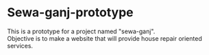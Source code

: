 # Sewa-ganj-prototype
This is a prototype for a project named "sewa-ganj". <br>
Objective is to make a website that will provide house repair oriented services.
